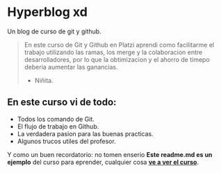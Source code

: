 # Hyperblog xd
Un blog de curso de git y github.
> En este curso de Git y Github en Platzi aprendi como facilitarme el trabajo utilizando las ramas, los merge y la colaboracion entre desarrolladores, por lo que la obtimizacion y el ahorro de timepo deberia aumentar las ganancias.
> - Niñita.

## En este curso vi de todo:
* Todos los comando de Git. 
* El flujo de trabajo en Github.
* La verdadera pasion para las buenas practicas.
* Algunos trucos utiles del profesor.

Y como un buen recordatorio: no tomen enserio **Este readme.md es un ejemplo** del curso para eprender, cualquier cosa [**ve a ver el curso**](https://platzi.com/cursos/git-github/ "ve a ver el curso"). 
